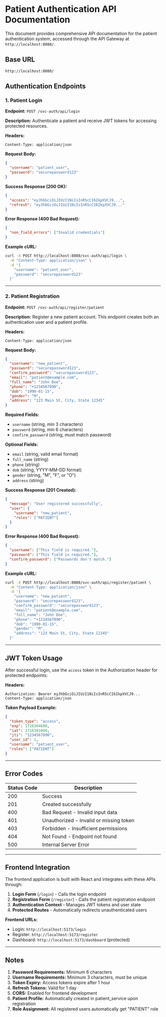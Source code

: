 # Patient Authentication API Documentation

This document provides comprehensive API documentation for the patient authentication system, accessed through the API Gateway at `http://localhost:8080/`.

## Base URL
```
http://localhost:8080/
```

## Authentication Endpoints

### 1. Patient Login

**Endpoint:** `POST /svc-auth/api/login`

**Description:** Authenticate a patient and receive JWT tokens for accessing protected resources.

**Headers:**
```
Content-Type: application/json
```

**Request Body:**
```json
{
  "username": "patient_user",
  "password": "securepassword123"
}
```

**Success Response (200 OK):**
```json
{
  "access": "eyJhbGciOiJIUzI1NiIsInR5cCI6IkpXVCJ9...",
  "refresh": "eyJhbGciOiJIUzI1NiIsInR5cCI6IkpXVCJ9..."
}
```

**Error Response (400 Bad Request):**
```json
{
  "non_field_errors": ["Invalid credentials"]
}
```

**Example cURL:**
```bash
curl -X POST http://localhost:8080/svc-auth/api/login \
  -H "Content-Type: application/json" \
  -d '{
    "username": "patient_user",
    "password": "securepassword123"
  }'
```

---

### 2. Patient Registration

**Endpoint:** `POST /svc-auth/api/register/patient`

**Description:** Register a new patient account. This endpoint creates both an authentication user and a patient profile.

**Headers:**
```
Content-Type: application/json
```

**Request Body:**
```json
{
  "username": "new_patient",
  "password": "securepassword123",
  "confirm_password": "securepassword123",
  "email": "patient@example.com",
  "full_name": "John Doe",
  "phone": "+1234567890",
  "dob": "1990-01-15",
  "gender": "M",
  "address": "123 Main St, City, State 12345"
}
```

**Required Fields:**
- `username` (string, min 3 characters)
- `password` (string, min 6 characters)
- `confirm_password` (string, must match password)

**Optional Fields:**
- `email` (string, valid email format)
- `full_name` (string)
- `phone` (string)
- `dob` (string, YYYY-MM-DD format)
- `gender` (string, "M", "F", or "O")
- `address` (string)

**Success Response (201 Created):**
```json
{
  "message": "User registered successfully",
  "user": {
    "username": "new_patient",
    "roles": ["PATIENT"]
  }
}
```

**Error Response (400 Bad Request):**
```json
{
  "username": ["This field is required."],
  "password": ["This field is required."],
  "confirm_password": ["Passwords don't match."]
}
```

**Example cURL:**
```bash
curl -X POST http://localhost:8080/svc-auth/api/register/patient \
  -H "Content-Type: application/json" \
  -d '{
    "username": "new_patient",
    "password": "securepassword123",
    "confirm_password": "securepassword123",
    "email": "patient@example.com",
    "full_name": "John Doe",
    "phone": "+1234567890",
    "dob": "1990-01-15",
    "gender": "M",
    "address": "123 Main St, City, State 12345"
  }'
```

---

## JWT Token Usage

After successful login, use the `access` token in the Authorization header for protected endpoints:

**Headers:**
```
Authorization: Bearer eyJhbGciOiJIUzI1NiIsInR5cCI6IkpXVCJ9...
Content-Type: application/json
```

**Token Payload Example:**
```json
{
  "token_type": "access",
  "exp": 1716304600,
  "iat": 1716301000,
  "jti": "1234567890",
  "user_id": 1,
  "username": "patient_user",
  "roles": ["PATIENT"]
}
```

---

## Error Codes

| Status Code | Description |
|-------------|-------------|
| 200 | Success |
| 201 | Created successfully |
| 400 | Bad Request - Invalid input data |
| 401 | Unauthorized - Invalid or missing token |
| 403 | Forbidden - Insufficient permissions |
| 404 | Not Found - Endpoint not found |
| 500 | Internal Server Error |

---

## Frontend Integration

The frontend application is built with React and integrates with these APIs through:

1. **Login Form** (`/login`) - Calls the login endpoint
2. **Registration Form** (`/register`) - Calls the patient registration endpoint
3. **Authentication Context** - Manages JWT tokens and user state
4. **Protected Routes** - Automatically redirects unauthenticated users

**Frontend URLs:**
- Login: `http://localhost:5173/login`
- Register: `http://localhost:5173/register`
- Dashboard: `http://localhost:5173/dashboard` (protected)

---

## Notes

1. **Password Requirements:** Minimum 6 characters
2. **Username Requirements:** Minimum 3 characters, must be unique
3. **Token Expiry:** Access tokens expire after 1 hour
4. **Refresh Tokens:** Valid for 1 day
5. **CORS:** Enabled for frontend development
6. **Patient Profile:** Automatically created in patient_service upon registration
7. **Role Assignment:** All registered users automatically get "PATIENT" role
